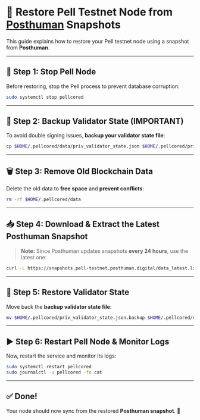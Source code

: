 # 🚀 Restore Pell Testnet Node from [Posthuman](https://snapshots.pell-testnet.posthuman.digital/) Snapshots

This guide explains how to restore your Pell testnet node using a snapshot from **Posthuman**.

---

## **🛑 Step 1: Stop Pell Node**
Before restoring, stop the Pell process to prevent database corruption:

```bash
sudo systemctl stop pellcored
```

---

## **📌 Step 2: Backup Validator State (IMPORTANT)**
To avoid double signing issues, **backup your validator state file**:

```bash
cp $HOME/.pellcored/data/priv_validator_state.json $HOME/.pellcored/priv_validator_state.json.backup
```

---

## **🗑 Step 3: Remove Old Blockchain Data**
Delete the old data to **free space** and **prevent conflicts**:

```bash
rm -rf $HOME/.pellcored/data
```

---

## **📥 Step 4: Download & Extract the Latest Posthuman Snapshot**
> **Note:** Since Posthuman updates snapshots **every 24 hours**, use the latest one:

```bash
curl -L https://snapshots.pell-testnet.posthuman.digital/data_latest.lz4 | lz4 -dc - | tar -xf - -C $HOME/.pellcored
```



---

## **📂 Step 5: Restore Validator State**
Move back the **backup validator state file**:

```bash
mv $HOME/.pellcored/priv_validator_state.json.backup $HOME/.pellcored/data/priv_validator_state.json
```

---

## **▶️ Step 6: Restart Pell Node & Monitor Logs**
Now, restart the service and monitor its logs:

```bash
sudo systemctl restart pellcored
sudo journalctl -u pellcored -fo cat
```

---

## **✅ Done!**
Your node should now sync from the restored **Posthuman snapshot**. 🚀 


